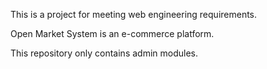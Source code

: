 This is a project for meeting web engineering requirements.

Open Market System is an e-commerce platform.

This repository only contains admin modules.
